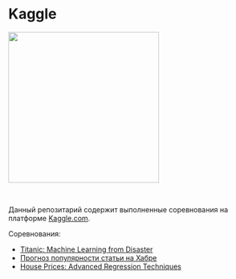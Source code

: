 # Kaggle
<p>
  <a href="https://kaggle.com">
    <img height="300" src="https://3.bp.blogspot.com/-nQG9uvrX7l8/W1lQiBHkGTI/AAAAAAAAGn8/umDgQ0XuGwEhPuyBRl1GRB5HpOEOD5ghQCLcBGAs/s640/kaggle.jpg">
  </a>
</p>
<br>

Данный репозитарий содержит выполненные соревнования на платформе [Kaggle.com](https://kaggle.com).

Соревнования:
* [Titanic: Machine Learning from Disaster](Titanic)
* [Прогноз популярности статьи на Хабре](Habr)
* [House Prices: Advanced Regression Techniques](HousePrices)
